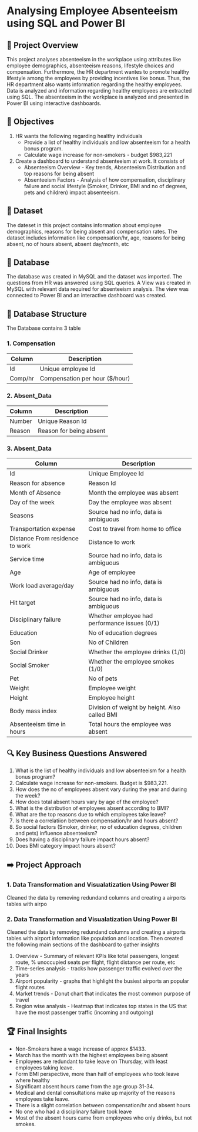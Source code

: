 # Analysing Employee Absenteeism using SQL and Power BI

## 🚀 Project Overview

This project analyses absenteeism in the workplace using attributes like employee demographics, absenteeism reasons, lifestyle choices and compensation. Furthermore, the HR department wantes to promote healthy lifestyle among the employees by providing incentives like bonus. Thus, the HR department also wants information regarding the healthy employees. Data is analyzed and information regarding healthy employees are extracted using SQL. The absenteeism in the workplace is analyzed and presented in Power BI using interactive dashboards.

## 🎯 Objectives 

1. HR wants the following regarding healthy individuals
   - Provide a list of healthy individuals and low absenteeism for a health bonus program.
   - Calculate wage increase for non-smokers - budget $983,221
3. Create a dashboard to understand absenteeism at work. It consists of
   - Absenteeism Overview - Key trends, Absenteeism Distribution and top reasons for being absent 
   - Absenteeism Factors - Analysis of how compensation, disciplinary failure and social lifestyle (Smoker, Drinker, BMI and no of degrees, pets and children) impact absenteeism.

## 📖 Dataset

The dateset in this project contains information about employee demographics, reasons for being absent and compensation rates. The dataset includes information like compensation/hr, age, reasons for being absent, no of hours absent, absent day/month, etc

## 📁 Database

The database was created in MySQL and the dataset was imported. The questions from HR was answered using SQL queries. A View was created in MySQL with relevant data required for absenteeism analysis. The view was connected to Power BI and an interactive dashboard was created.

## 📂 Database Structure

The Database contains 3 table 

### 1. Compensation
| Column  | Description                    |
|---------|--------------------------------|
| Id      | Unique employee Id             |
| Comp/hr | Compensation per hour ($/hour) |


### 2. Absent_Data
| Column | Description             |
|--------|-------------------------|
| Number | Unique Reason Id        |
| Reason | Reason for being absent |


### 3. Absent_Data
| Column                          | Description                                   |
|---------------------------------|-----------------------------------------------|
| Id                              | Unique Employee Id                            |
| Reason for absence              | Reason Id                                     |
| Month of Absence                | Month the employee was absent                 |
| Day of the week                 | Day the employee was absent                   |
| Seasons                         | Source had no info, data is ambiguous         |
| Transportation expense          | Cost to travel from home to office            |
| Distance From residence to work | Distance to work                              |
| Service time                    | Source had no info, data is ambiguous         |
| Age                             | Age of employee                               |
| Work load average/day           | Source had no info, data is ambiguous         |
| Hit target                      | Source had no info, data is ambiguous         |
| Disciplinary failure            | Whether employee had performance issues (0/1) |
| Education                       | No of education degrees                       |
| Son                             | No of Children                                |
| Social Drinker                  | Whether the employee drinks (1/0)             |
| Social Smoker                   | Whether the employee smokes (1/0)             |
| Pet                             | No of pets                                    |
| Weight                          | Employee weight                               |
| Height                          | Employee height                               |
| Body mass index                 | Division of weight by height. Also called BMI |
| Absenteeism time in hours       | Total hours the employee was absent           |

## 🔍 Key Business Questions Answered

1. What is the list of healthy individuals and low absenteeism for a health bonus program?
2. Calculate wage increase for non-smokers. Budget is $983,221.
3. How does the no of employees absent vary during the year and during the week?
4. How does total absent hours vary by age of the employee?
5. What is the distribution of employees absent according to BMI?
6. What are the top reasons due to which employees take leave?
7. Is there a correlatiion between compensation/hr and hours absent?
8. So social factors (Smoker, drinker, no of education degrees, children and pets) influence absenteeism?
9. Does having a disciplinary failure impact hours absent?
10. Does BMI category impact hours absent?

## ➡️ Project Approach

### 1. Data Transformation and Visualatization Using Power BI
Cleaned the data by removing redundand columns and creating a airports tables with airpo

### 2. Data Transformation and Visualatization Using Power BI
Cleaned the data by removing redundand columns and creating a airports tables with airport information like population and location. Then created the following main sections of the dashboard to gather insights
1. Overview - Summary of relevant KPIs like total passengers, longest route, % unoccupied seats per flight, flight distance per route, etc
2. Time-series analysis - tracks how passenger traffic evolved over the years
3. Airport popularity - graphs that highlight the busiest airports an popular flight routes
4. Market trends - Donut chart that indicates the most common purpose of travel
5. Region wise analysis - Heatmap that indicates top states in the US that have the most passenger traffic (incoming and outgoing)

## 🏆 Final Insights
- Non-Smokers have a wage increase of approx $1433.
- March has the month with the highest employees being absent
- Employees are redundant to take leave on Thursday, with least employees taking leave.
- Form BMI perspective, more than half of employees who took leave where healthy
- Significant absent hours came from the age group 31-34.
- Medical and dental consultations make up majority of the reasons employees take leave.
- There is a slight correlation between compensation/hr and absent hours
- No one who had a disciplinary failure took leave
- Most of the absent hours came from employees who only drinks, but not smokes.

